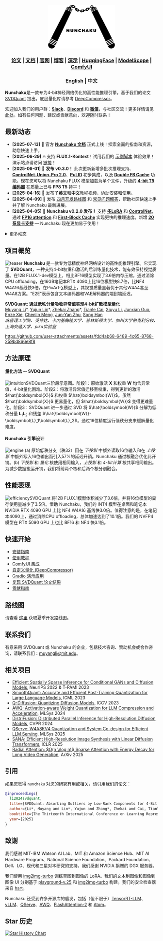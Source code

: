 <div align="center" id="nunchaku_logo">
  <img src="https://raw.githubusercontent.com/mit-han-lab/nunchaku/477953fa1dd6f082fbec201cea7c7430117a810e/assets/nunchaku.svg" alt="logo" width="220"></img>
</div>
<h3 align="center">
<a href="http://arxiv.org/abs/2411.05007"><b>论文</b></a> | <a href="https://nunchaku.tech/docs/nunchaku/"><b>文档</b></a> | <a href="https://hanlab.mit.edu/projects/svdquant"><b>官网</b></a> | <a href="https://hanlab.mit.edu/blog/svdquant"><b>博客</b></a> | <a href="https://svdquant.mit.edu"><b>演示</b></a> | <a href="https://huggingface.co/collections/mit-han-lab/nunchaku-6837e7498f680552f7bbb5ad"><b>HuggingFace</b></a> | <a href="https://modelscope.cn/collections/Nunchaku-519fed7f9de94e"><b>ModelScope</b></a> | <a href="https://github.com/mit-han-lab/ComfyUI-nunchaku"><b>ComfyUI</b></a>
</h3>

<h3 align="center">
<a href="README.md"><b>English</b></a> | <a href="README_ZH.md"><b>中文</b></a>
</h3>

**Nunchaku**是一款专为4-bit神经网络优化的高性能推理引擎，基于我们的论文 [SVDQuant](http://arxiv.org/abs/2411.05007) 提出。底层量化库请参考 [DeepCompressor](https://github.com/mit-han-lab/deepcompressor)。

欢迎加入我们的用户群：[**Slack**](https://join.slack.com/t/nunchaku/shared_invite/zt-3170agzoz-NgZzWaTrEj~n2KEV3Hpl5Q)、[**Discord**](https://discord.gg/Wk6PnwX9Sm) 和 [**微信**](https://huggingface.co/mit-han-lab/nunchaku-artifacts/resolve/main/nunchaku/assets/wechat.jpg)，与社区交流！更多详情请见[此处](https://github.com/mit-han-lab/nunchaku/issues/149)。如有任何问题、建议或贡献意向，欢迎随时联系！

## 最新动态

- **[2025-07-13]** 🚀 官方 [**Nunchaku 文档**](https://nunchaku.tech/docs/nunchaku/) 正式上线！探索全面的指南和资源，助您快速上手。
- **[2025-06-29]** 🔥 支持 **FLUX.1-Kontext**！试用我们的 [示例脚本](./examples/flux.1-kontext-dev.py) 体验效果！演示站点请访问 [链接](https://svdquant.mit.edu/kontext/)！
- **[2025-06-01]** 🚀 **发布 v0.3.0！** 此次更新新增多批次推理支持、[**ControlNet-Union-Pro 2.0**](https://huggingface.co/Shakker-Labs/FLUX.1-dev-ControlNet-Union-Pro-2.0)、[**PuLID**](https://github.com/ToTheBeginning/PuLID) 初步集成，以及 [**Double FB Cache**](examples/flux.1-dev-double_cache.py) 功能。现在您可以将 Nunchaku FLUX 模型加载为单个文件，升级的 [**4-bit T5 编码器**](https://huggingface.co/mit-han-lab/nunchaku-t5) 在质量上已与 **FP8 T5** 持平！
- **[2025-04-16]** 🎥 发布了[**英文**](https://youtu.be/YHAVe-oM7U8?si=cM9zaby_aEHiFXk0)和[**中文**](https://www.bilibili.com/video/BV1BTocYjEk5/?share_source=copy_web&vd_source=8926212fef622f25cc95380515ac74ee)教程视频，协助安装和使用。
- **[2025-04-09]** 📢 发布 [四月开发路线图](https://github.com/mit-han-lab/nunchaku/issues/266) 和 [常见问题解答](https://github.com/mit-han-lab/nunchaku/discussions/262)，帮助社区快速上手并了解 Nunchaku 最新进展。
- **[2025-04-05]** 🚀 **Nunchaku v0.2.0 发布！** 支持 [**多LoRA**](examples/flux.1-dev-multiple-lora.py) 和 [**ControlNet**](examples/flux.1-dev-controlnet-union-pro.py)，通过 [**FP16 attention**](#fp16-attention) 和 [**First-Block Cache**](#first-block-cache) 实现更快的推理速度。新增 [**20系显卡支持**](examples/flux.1-dev-turing.py) — Nunchaku 现在更加易于使用！

<details>
<summary>更多动态</summary>

- **[2025-03-07]** 🚀 **Nunchaku v0.1.4 发布！** 支持 [4-bit文本编码器和分层CPU offloading](#%E4%BD%8E%E6%98%BE%E5%AD%98%E6%8E%A8%E7%90%86)，FLUX最低显存需求降至 **4 GiB**，同时保持 **2–3倍加速**。此次更新还修复了分辨率、LoRA、内存锁定和运行时稳定性等问题。详情请查看发布说明！
- **[2025-02-20]** 🚀 **NVIDIA RTX 5090 支持 NVFP4 精度！** 相比 INT4，NVFP4 画质更优，在 RTX 5090 上比 BF16 快 **约3倍**。[博客详解](https://hanlab.mit.edu/blog/svdquant-nvfp4)，[示例代码](./examples) 及 [在线演示](https://svdquant.mit.edu/flux1-schnell/) 已上线！
- **[2025-02-18]** 🔥 [**自定义LoRA转换**](#%E8%87%AA%E5%AE%9A%E4%B9%89lora) 和 [**模型量化**](#%E8%87%AA%E5%AE%9A%E4%B9%89%E6%A8%A1%E5%9E%8B%E9%87%8F%E5%8C%96) 指南现已发布！**[ComfyUI](./comfyui)** 工作流现在支持 **自定义LoRA** 和 **FLUX.1-Tools**！
- **[2025-02-11]** 🎉 **[SVDQuant](http://arxiv.org/abs/2411.05007) 入选 ICLR 2025 Spotlight！FLUX.1-tools Gradio 演示已上线！** 使用详情请查看 [这里](#gradio-%E6%BC%94%E7%A4%BA)！我们新的 [深度图生成演示](https://svdquant.mit.edu/flux1-depth-dev/) 也已上线—快来试试吧！
- **[2025-02-04]** **🚀 4-bit [FLUX.1-tools](https://blackforestlabs.ai/flux-1-tools/) 来了！** 相比原模型提速 **2-3倍**。使用方法请查看 [示例](./examples)。**ComfyUI 集成即将推出！**
- **[2025-01-23]** 🚀 **4-bit [SANA](https://nvlabs.github.io/Sana/) 支持来了！** 相比16位模型提速2-3倍。查看 [使用示例](examples/sana1.6b_pag.py) 和 [部署指南](app/sana/t2i) 了解详情。体验我们的在线演示 [svdquant.mit.edu](https://svdquant.mit.edu)！
- **[2025-01-22]** 🎉 [**SVDQuant**](http://arxiv.org/abs/2411.05007) 被 **ICLR 2025** 接收！
- **[2024-12-08]** 支持 [ComfyUI](https://github.com/comfyanonymous/ComfyUI)。使用方法请查看 [mit-han-lab/ComfyUI-nunchaku](https://github.com/mit-han-lab/ComfyUI-nunchaku)。
- **[2024-11-07]** 🔥 我们最新的 **W4A4** 扩散模型量化工作 [**SVDQuant**](https://hanlab.mit.edu/projects/svdquant) 公开发布！量化库 [**DeepCompressor**](https://github.com/mit-han-lab/deepcompressor) 同步发布。

</details>

## 项目概览

![teaser](https://huggingface.co/mit-han-lab/nunchaku-artifacts/resolve/main/nunchaku/assets/teaser.jpg)
**Nunchaku** 是一款专为低精度神经网络设计的高性能推理引擎。它实现了 **SVDQuant**，一种支持4-bit权重和激活的后训练量化技术，能有效保持视觉质量。在12B FLUX.1-dev模型上，相比BF16模型实现了3.6倍内存压缩。通过消除CPU offloading，在16GB笔记本RTX 4090上比16位模型快8.7倍，比NF4 W4A16基线快3倍。在PixArt-∑模型上，其视觉质量显著优于其他W4A4甚至W4A8方案。"E2E"表示包含文本编码器和VAE解码器的端到端延迟。

**SVDQuant: 通过低秩分量吸收异常值实现4-bit扩散模型量化**<br>
[Muyang Li](https://lmxyy.me)\*, [Yujun Lin](https://yujunlin.com)\*, [Zhekai Zhang](https://hanlab.mit.edu/team/zhekai-zhang)\*, [Tianle Cai](https://www.tianle.website/#/), [Xiuyu Li](https://xiuyuli.com), [Junxian Guo](https://github.com/JerryGJX), [Enze Xie](https://xieenze.github.io), [Chenlin Meng](https://cs.stanford.edu/~chenlin/), [Jun-Yan Zhu](https://www.cs.cmu.edu/~junyanz/), [Song Han](https://hanlab.mit.edu/songhan) <br>
*麻省理工学院、英伟达、卡内基梅隆大学、普林斯顿大学、加州大学伯克利分校、上海交通大学、pika实验室* <br>

https://github.com/user-attachments/assets/fdd4ab68-6489-4c65-8768-259bd866e8f8

## 方法原理

#### 量化方法 -- SVDQuant

![intuition](https://huggingface.co/mit-han-lab/nunchaku-artifacts/resolve/main/nunchaku/assets/intuition.gif)SVDQuant三阶段示意图。阶段1：原始激活 $\boldsymbol{X}$ 和权重 $\boldsymbol{W}$ 均含异常值，4-bit量化困难。阶段2：将激活异常值迁移至权重，得到更新的激活 $\hat{\boldsymbol{X}}$ 和权重 $\hat{\boldsymbol{W}}$。虽然 $\hat{\boldsymbol{X}}$ 更易量化，但 $\hat{\boldsymbol{W}}$ 变得更难量化。阶段3：SVDQuant 进一步通过 SVD 将 $\hat{\boldsymbol{W}}$ 分解为低秩分量 $\boldsymbol{L}_1\boldsymbol{L}_2$ 和残差 $\hat{\boldsymbol{W}}-\boldsymbol{L}_1\boldsymbol{L}_2$。通过16位精度运行低秩分支来缓解量化难度。

#### Nunchaku 引擎设计

![engine](https://huggingface.co/mit-han-lab/nunchaku-artifacts/resolve/main/nunchaku/assets/engine.jpg) (a) 原始低秩分支（秩32）因在 *下投影* 中额外读取16位输入和在 *上投影* 中额外写入16位输出而引入57%的延迟开销。Nunchaku 通过核融合优化此开销。(b) *下投影* 和 *量化* 核使用相同输入，*上投影* 和 *4-bit计算* 核共享相同输出。为减少数据搬运开销，我们将前两个核和后两个核分别融合。

## 性能表现

![efficiency](https://huggingface.co/mit-han-lab/nunchaku-artifacts/resolve/main/nunchaku/assets/efficiency.jpg)SVDQuant 将12B FLUX.1模型体积减少了3.6倍，并将16位模型的显存使用量减少了3.5倍。借助 Nunchaku，我们的 INT4 模型在桌面和笔记本 NVIDIA RTX 4090 GPU 上比 NF4 W4A16 基线快3.0倍。值得注意的是，在笔记本4090上，通过消除CPU offloading，总体加速达到了10.1倍。我们的 NVFP4 模型在 RTX 5090 GPU 上也比 BF16 和 NF4 快3.1倍。

## 快速开始

- [安装指南](https://nunchaku.tech/docs/nunchaku/installation/installation.html)
- [使用教程](https://nunchaku.tech/docs/nunchaku/usage/basic_usage.html)
- [ComfyUI 集成](https://github.com/mit-han-lab/ComfyUI-nunchaku)
- [自定义量化 (DeepCompressor)](https://github.com/mit-han-lab/deepcompressor)
- [Gradio 演示应用](https://github.com/mit-han-lab/nunchaku/tree/main/app)
- [复现 SVDQuant 论文结果](app/flux.1/t2i)
- [贡献指南](https://nunchaku.tech/docs/nunchaku/developer/contribution_guide.html)

## 路线图

请查看 [这里](https://github.com/mit-han-lab/nunchaku/issues/431) 获取夏季开发路线图。

## 联系我们

有意采用 SVDQuant 或 Nunchaku 的企业，包括技术咨询、赞助机会或合作咨询，请联系我们：muyangli@mit.edu。

## 相关项目

- [Efficient Spatially Sparse Inference for Conditional GANs and Diffusion Models](https://arxiv.org/abs/2211.02048), NeurIPS 2022 & T-PAMI 2023
- [SmoothQuant: Accurate and Efficient Post-Training Quantization for Large Language Models](https://arxiv.org/abs/2211.10438), ICML 2023
- [Q-Diffusion: Quantizing Diffusion Models](https://arxiv.org/abs/2302.04304), ICCV 2023
- [AWQ: Activation-aware Weight Quantization for LLM Compression and Acceleration](https://arxiv.org/abs/2306.00978), MLSys 2024
- [DistriFusion: Distributed Parallel Inference for High-Resolution Diffusion Models](https://arxiv.org/abs/2402.19481), CVPR 2024
- [QServe: W4A8KV4 Quantization and System Co-design for Efficient LLM Serving](https://arxiv.org/abs/2405.04532), MLSys 2025
- [SANA: Efficient High-Resolution Image Synthesis with Linear Diffusion Transformers](https://arxiv.org/abs/2410.10629), ICLR 2025
- [Radial Attention: $O(n \\log n)$ Sparse Attention with Energy Decay for Long Video Generation](https://github.com/mit-han-lab/radial-attention), ArXiv 2025

## 引用

如果您觉得 `nunchaku` 对您的研究有用或相关，请引用我们的论文：

```bibtex
@inproceedings{
  li2024svdquant,
  title={SVDQuant: Absorbing Outliers by Low-Rank Components for 4-Bit Diffusion Models},
  author={Li*, Muyang and Lin*, Yujun and Zhang*, Zhekai and Cai, Tianle and Li, Xiuyu and Guo, Junxian and Xie, Enze and Meng, Chenlin and Zhu, Jun-Yan and Han, Song},
  booktitle={The Thirteenth International Conference on Learning Representations},
  year={2025}
}
```

## 致谢

我们感谢 MIT-IBM Watson AI Lab、MIT 和 Amazon Science Hub、MIT AI Hardware Program、National Science Foundation、Packard Foundation、Dell、LG、现代和三星对本研究的支持。我们感谢 NVIDIA 捐赠的 DGX 服务器。

我们使用 [img2img-turbo](https://github.com/GaParmar/img2img-turbo) 训练草图到图像的 LoRA。我们的文本到图像和图像到图像 UI 分别基于 [playground-v.25](https://huggingface.co/spaces/playgroundai/playground-v2.5/blob/main/app.py) 和 [img2img-turbo](https://github.com/GaParmar/img2img-turbo/blob/main/gradio_sketch2image.py) 构建。我们的安全检查器来自 [hart](https://github.com/mit-han-lab/hart)。

Nunchaku 还受到许多开源库的启发，包括（但不限于）[TensorRT-LLM](https://github.com/NVIDIA/TensorRT-LLM)、[vLLM](https://github.com/vllm-project/vllm)、[QServe](https://github.com/mit-han-lab/qserve)、[AWQ](https://github.com/mit-han-lab/llm-awq)、[FlashAttention-2](https://github.com/Dao-AILab/flash-attention) 和 [Atom](https://github.com/efeslab/Atom)。

## Star 历史

[![Star History Chart](https://api.star-history.com/svg?repos=mit-han-lab/nunchaku&type=Date)](https://www.star-history.com/#mit-han-lab/nunchaku&Date)
